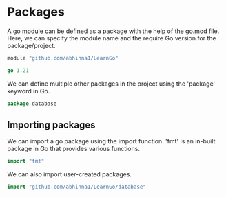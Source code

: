 # Packages

A go module can be defined as a package with the help of the go.mod file.
Here, we can specify the module name and the require Go version for the package/project.

```go
module "github.com/abhinna1/LearnGo"

go 1.21
```

We can define multiple other packages in the project using the 'package' keyword in Go.

```go
package database
```

## Importing packages

We can import a go package using the import function.
'fmt' is an in-built package in Go that provides various functions.

```go
import "fmt"
```

We can also import user-created packages.
```go
import "github.com/abhinna1/LearnGo/database"
```
